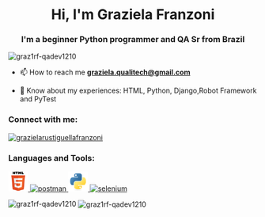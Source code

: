 <h1 align="center">Hi, I'm Graziela Franzoni</h1>
<h3 align="center">I'm a beginner Python programmer and QA Sr from Brazil</h3>

<p align="left"> <img src="https://komarev.com/ghpvc/?username=graz1rf-qadev1210&label=Profile%20views&color=0e75b6&style=flat" alt="graz1rf-qadev1210" /> </p>

- 📫 How to reach me **graziela.qualitech@gmail.com**

- 📄 Know about my experiences: HTML, Python, Django,Robot Framework and PyTest

<h3 align="left">Connect with me:</h3>
<p align="left">
<a href="https://linkedin.com/in/grazielarustiguellafranzoni" target="blank"><img align="center" src="https://raw.githubusercontent.com/rahuldkjain/github-profile-readme-generator/master/src/images/icons/Social/linked-in-alt.svg" alt="grazielarustiguellafranzoni" height="30" width="40" /></a>
</p>

<h3 align="left">Languages and Tools:</h3>
<p align="left"> <a href="https://www.w3.org/html/" target="_blank"> <img src="https://raw.githubusercontent.com/devicons/devicon/master/icons/html5/html5-original-wordmark.svg" alt="html5" width="40" height="40"/> </a> <a href="https://postman.com" target="_blank"> <img src="https://www.vectorlogo.zone/logos/getpostman/getpostman-icon.svg" alt="postman" width="40" height="40"/> </a> <a href="https://www.python.org" target="_blank"> <img src="https://raw.githubusercontent.com/devicons/devicon/master/icons/python/python-original.svg" alt="python" width="40" height="40"/> </a> <a href="https://www.selenium.dev" target="_blank"> <img src="https://raw.githubusercontent.com/detain/svg-logos/780f25886640cef088af994181646db2f6b1a3f8/svg/selenium-logo.svg" alt="selenium" width="40" height="40"/> </a> </p>

<p><img align="left" src="https://github-readme-stats.vercel.app/api/top-langs?username=graz1rf-qadev1210&show_icons=true&locale=en&layout=compact" alt="graz1rf-qadev1210" /></p>

<p>&nbsp;<img align="center" src="https://github-readme-stats.vercel.app/api?username=graz1rf-qadev1210&show_icons=true&locale=en" alt="graz1rf-qadev1210" /></p>
